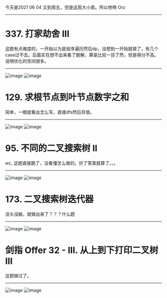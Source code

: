 今天是2021 06 04 又到周五，但是这周大小周。所以惨啊 Orz
***
# 337. 打家劫舍 III
这题有点难度的，一开始以为是层序遍历然后dp，没想到一开始就错了，有几个case过不去。后面实在想不出来看了题解，算是比较一目了然，但是得分不高。说明优化的空间很多。
***
![image](https://user-images.githubusercontent.com/84114842/120742770-22ea2280-c52a-11eb-9fbb-2057bae90aa0.png)
![image](https://user-images.githubusercontent.com/84114842/120742782-28e00380-c52a-11eb-9df2-01f1336a4f25.png)

# 129. 求根节点到叶节点数字之和
简单，一眼就看出怎么写，直接dfs然后存值。
***
![image](https://user-images.githubusercontent.com/84114842/120744326-537f8b80-c52d-11eb-86d5-08e93e250d5c.png)
![image](https://user-images.githubusercontent.com/84114842/120744335-57131280-c52d-11eb-8411-ec50ced97318.png)

# 95. 不同的二叉搜索树 II
wc, 这题直接跪了，没看懂怎么做的。抄了答案就算了。。。
***
![image](https://user-images.githubusercontent.com/84114842/120765482-d7487080-c54b-11eb-916c-3e5e59b08efc.png)
![image](https://user-images.githubusercontent.com/84114842/120765498-dc0d2480-c54b-11eb-9fb8-dccc6d16fc79.png)

# 173. 二叉搜索树迭代器
 没头没脑，就做出来了？？？什么题
 ***
 ![image](https://user-images.githubusercontent.com/84114842/120766156-87b67480-c54c-11eb-8f9e-b624e4e0b8e6.png)
![image](https://user-images.githubusercontent.com/84114842/120766179-8dac5580-c54c-11eb-83b6-f071dfc87aeb.png)

# 剑指 Offer 32 - III. 从上到下打印二叉树 III
这题做过了。
***
![image](https://user-images.githubusercontent.com/84114842/120771903-504ac680-c552-11eb-9081-8a5dc6c4d179.png)
![image](https://user-images.githubusercontent.com/84114842/120772322-c64f2d80-c552-11eb-9b79-13a701dfb654.png)
